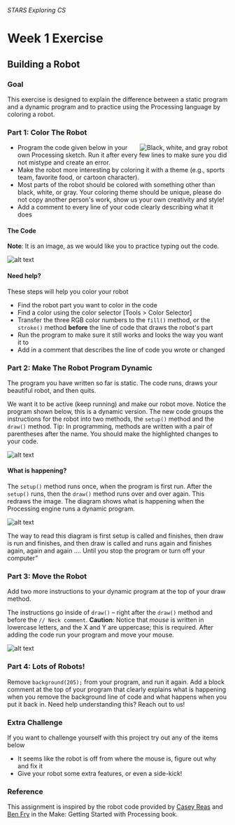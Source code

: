 _STARS Exploring CS_
# Week 1 Exercise

## Building a Robot
### Goal 
This exercise is designed to explain the difference between a static program and a dynamic program and to practice using the Processing language by coloring a robot. 
### Part 1: Color The Robot
<img align="right" src="https://github.com/susanev/uw-stars-cse/blob/master/exploring-cs/lessons/week1/exercises/images/robot.png" alt="Black, white, and gray robot">

* Program the code given below in your own Processing sketch. Run it after every few lines to make sure you did not mistype and create an error. 
* Make the robot more interesting by coloring it with a theme (e.g., sports team, favorite food, or cartoon character).
* Most parts of the robot should be colored with something other than black, white, or gray. Your coloring theme should be unique, please do not copy another person's work, show us your own creativity and style!
* Add a comment to every line of your code clearly describing what it does

#### The Code
__Note__: It is an image, as we would like you to practice typing out the code.

![alt text][static]

#### Need help?
These steps will help you color your robot
* Find the robot part you want to color in the code
* Find a color using the color selector [Tools > Color Selector]
* Transfer the three RGB color numbers to the `fill()` method, or the `stroke()` method __before__ the line of code that draws the robot's part
* Run the program to make sure it still works and looks the way you want it to
* Add in a comment that describes the line of code you wrote or changed

### Part 2: Make The Robot Program Dynamic
The program you have written so far is static. The code runs, draws your beautiful robot, and then quits. 

We want it to be active (keep running) and make our robot move. Notice the program shown below, this is a dynamic version. The new code groups the instructions for the robot into two methods, the `setup()` method and the `draw()` method. Tip: In programming, methods are written with a pair of parentheses after the name. You should make the highlighted changes to your code. 

![alt text][dynamic]

#### What is happening?
The `setup()` method runs once, when the program is first run. After the `setup()` runs, then the `draw()` method runs over and over again. This redraws the image. The diagram shows what is happening when the Processing engine runs a dynamic program.

![alt text][diagram]

The way to read this diagram is first setup is called and finishes, then draw is run and finishes, and then draw is called and runs again and finishes again, again and again …. Until you stop the program or turn off your computer”

### Part 3: Move the Robot
Add two more instructions to your dynamic program at the top of your draw method.

The instructions go inside of `draw()` – right after the `draw()` method and before the `// Neck comment`. __Caution__: Notice that _mouse_ is written in lowercase letters, and the X and Y are uppercase; this is required. After adding the code run your program and move your mouse.

![alt text][part 3 code]

### Part 4: Lots of Robots!
Remove `background(205);` from your program, and run it again. Add a block comment at the top of your program that clearly explains what is happening when you remove the background line of code and what happens when you put it back in. Need help understanding this? Reach out to us!

### Extra Challenge
If you want to challenge yourself with this project try out any of the items below
* It seems like the robot is off from where the mouse is, figure out why and fix it
* Give your robot some extra features, or even a side-kick!

### Reference
This assignment is inspired by the robot code provided by [Casey Reas](http://reas.com/) and [Ben Fry](http://benfry.com/) in the Make: Getting Started with Processing book.

[static]: https://github.com/susanev/uw-stars-cse/blob/master/exploring-cs/lessons/week1/exercises/images/code_not_dynamic.png "Code that is not dynamic"

[dynamic]: https://github.com/susanev/uw-hcde-creative-computing/blob/master/lessons/week1/exercises/images/code_dynamic.png "Code that is dynamic"

[diagram]: https://github.com/susanev/uw-hcde-creative-computing/blob/master/lessons/week1/exercises/images/diagram.png "diagram showing how setup and draw flow"

[part 3 code]: https://github.com/susanev/uw-hcde-creative-computing/blob/master/lessons/week1/exercises/images/part3_code.png "Additional lines of code to add"


